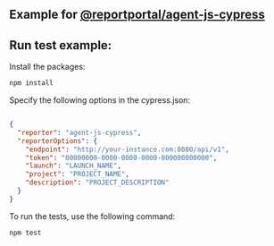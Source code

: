 ## Example for [@reportportal/agent-js-cypress](https://www.npmjs.com/package/@reportportal/agent-js-cypress)

## Run test example:

Install the packages:

```cmd
npm install
```

Specify the following options in the cypress.json:

```json

{
  "reporter": "agent-js-cypress",
  "reporterOptions": {
    "endpoint": "http://your-instance.com:8080/api/v1",
    "token": "00000000-0000-0000-0000-000000000000",
    "launch": "LAUNCH_NAME",
    "project": "PROJECT_NAME",
    "description": "PROJECT_DESCRIPTION"
  }
}

```

To run the tests, use the following command:
```cmd
npm test
```